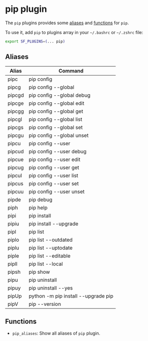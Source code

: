 # pip plugin

The `pip` plugins provides some [aliases](#aliases) and [functions](#functions)  for `pip`.

To use it, add `pip` to plugins array in your `~/.bashrc` or `~/.zshrc` file:

```sh
export SF_PLUGINS=(... pip)
```

## Aliases

| Alias  | Command                             |
| ------ | ----------------------------------- |
| pipc   | pip config                          |
| pipcg  | pip config --global                 |
| pipcgd | pip config --global debug           |
| pipcge | pip config --global edit            |
| pipcgg | pip config --global get             |
| pipcgl | pip config --global list            |
| pipcgs | pip config --global set             |
| pipcgu | pip config --global unset           |
| pipcu  | pip config --user                   |
| pipcud | pip config --user debug             |
| pipcue | pip config --user edit              |
| pipcug | pip config --user get               |
| pipcul | pip config --user list              |
| pipcus | pip config --user set               |
| pipcuu | pip config --user unset             |
| pipde  | pip debug                           |
| piph   | pip help                            |
| pipi   | pip install                         |
| pipiu  | pip install --upgrade               |
| pipl   | pip list                            |
| piplo  | pip list --outdated                 |
| piplu  | pip list --uptodate                 |
| piple  | pip list --editable                 |
| pipll  | pip list --local                    |
| pipsh  | pip show                            |
| pipu   | pip uninstall                       |
| pipuy  | pip uninstall --yes                 |
| pipUp  | python -m pip install --upgrade pip |
| pipV   | pip --version                       |

## Functions

- `pip_aliases`: Show all aliases of `pip` plugin.
